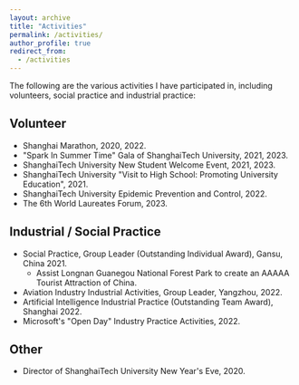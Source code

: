 ```yaml
---
layout: archive
title: "Activities"
permalink: /activities/
author_profile: true
redirect_from:
  - /activities
---
```

The following are the various activities I have participated in, including volunteers, social practice and industrial practice:

## Volunteer 

* Shanghai Marathon, 2020, 2022.
* "Spark In Summer Time" Gala of ShanghaiTech University, 2021, 2023.
* ShanghaiTech University New Student Welcome Event, 2021, 2023.
* ShanghaiTech University "Visit to High School: Promoting University Education", 2021.
* ShanghaiTech University Epidemic Prevention and Control, 2022.
* The 6th World Laureates Forum, 2023.
  
## Industrial / Social Practice 

* Social Practice, Group Leader (Outstanding Individual Award), Gansu, China 2021.
  * Assist Longnan Guanegou National Forest Park to create an AAAAA Tourist Attraction of China.
* Aviation Industry Industrial Activities, Group Leader, Yangzhou, 2022.
* Artificial Intelligence Industrial Practice (Outstanding Team Award), Shanghai 2022.
* Microsoft's "Open Day" Industry Practice Activities, 2022.

## Other 

* Director of ShanghaiTech University New Year's Eve, 2020.
